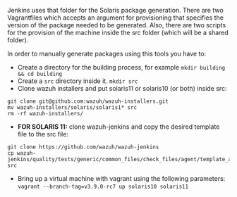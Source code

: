 Jenkins uses that folder for the Solaris package generation. There are two Vagrantfiles which accepts an argument for provisioning that specifies the version of the package needed to be generated. Also, there are two scripts for the provision of the machine inside the src folder (which will be a shared folder).


In order to manually generate packages using this tools you have to:

- Create a directory for the building process, for example `mkdir building && cd building`
- Create a `src` directory inside it. `mkdir src`
- Clone wazuh installers and put solaris11 or solaris10 (or both) inside src:
```
git clone git@github.com:wazuh/wazuh-installers.git
mv wazuh-installers/solaris/solaris1* src 
rm -rf wazuh-installers/ 
```
- **FOR SOLARIS 11:** clone wazuh-jenkins and copy the desired template file to the src file:

```
git clone https://github.com/wazuh/wazuh-jenkins
cp wazuh-jenkins/quality/tests/generic/common_files/check_files/agent/template_agent_vX.Y.Z.json src
```

- Bring up a virtual machine with vagrant using the following parameters: `vagrant --branch-tag=v3.9.0-rc7 up solaris10 solaris11`
